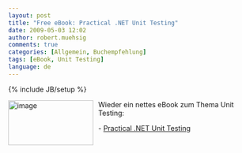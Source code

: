 ```yaml
---
layout: post
title: "Free eBook: Practical .NET Unit Testing"
date: 2009-05-03 12:02
author: robert.muehsig
comments: true
categories: [Allgemein, Buchempfehlung]
tags: [eBook, Unit Testing]
language: de
---
```

{% include JB/setup %}
<p><a href="{{BASE_PATH}}/assets/wp-images/image722.png"><img style="border-right: 0px; border-top: 0px; margin: 0px 10px 0px 0px; border-left: 0px; border-bottom: 0px" height="91" alt="image" src="{{BASE_PATH}}/assets/wp-images/image-thumb700.png" width="172" align="left" border="0" /></a> Wieder ein nettes eBook zum Thema Unit Testing:</p>  <p>- <a href="http://www.ytechie.com/2009/04/practical-net-unit-testing-free-paper-released.html">Practical .NET Unit Testing</a></p>

